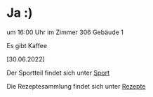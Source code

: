 
# Ja :)


um 16:00 Uhr im Zimmer 306 Gebäude 1

Es gibt Kaffee


<!---![image] Ein Bild vielleicht?als -->

[30.06.2022]


Der Sportteil findet sich unter [Sport](/sport.md)

Die Rezeptesammlung findet sich unter [Rezepte](/rezepte.md)


